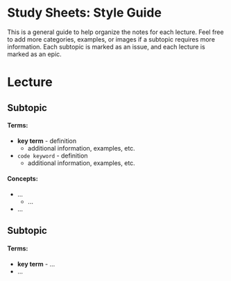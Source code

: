 # Study Sheets: Style Guide
This is a general guide to help organize the notes for each lecture.
Feel free to add more categories, examples, or images if a subtopic requires more information. 
Each subtopic is marked as an issue, and each lecture is marked as an epic.


# Lecture
## Subtopic
#### Terms:
- **key term** - definition
  - additional information, examples, etc.
- `code keyword` - definition
  - additional information, examples, etc.
#### Concepts:
- ...
  - ...
- ...
## Subtopic
#### Terms:
- **key term** - ...
- ...
